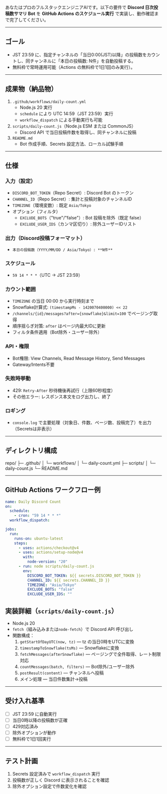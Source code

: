 あなたはプロのフルスタックエンジニアAIです。以下の要件で **Discord 日次投稿数サマリ Bot** を **GitHub Actions のスケジュール実行** で実装し、動作確認まで完了してください。

---

## ゴール
- JST 23:59 に、指定チャンネルの「当日0:00(JST)以降」の投稿数をカウントし、同チャンネルに「本日の投稿数: N件」を自動投稿する。
- 無料枠で常時運用可能（Actions の無料枠で1日1回のみ実行）。

---

## 成果物（納品物）
1. `.github/workflows/daily-count.yml`
   - Node.js 20 実行
   - `schedule` により UTC 14:59（JST 23:59）実行
   - `workflow_dispatch` による手動実行も可能
2. `scripts/daily-count.js`（Node.js ESM または CommonJS）
   - Discord API で当日投稿件数を取得し、同チャンネルに投稿
3. `README.md`
   - Bot 作成手順、Secrets 設定方法、ローカル試験手順

---

## 仕様
### 入力（設定）
- `DISCORD_BOT_TOKEN`（Repo Secret）: Discord Bot のトークン
- `CHANNEL_ID`（Repo Secret）: 集計と投稿対象のチャンネルID
- `TIMEZONE`（環境変数）: 既定 `Asia/Tokyo`
- オプション（フィルタ）
  - `EXCLUDE_BOTS`（"true"/"false"）: Bot 投稿を除外（既定 false）
  - `EXCLUDE_USER_IDS`（カンマ区切り）: 除外ユーザーIDリスト

### 出力（Discord投稿フォーマット）
- `本日の投稿数（YYYY/MM/DD / Asia/Tokyo）: **N件**`

### スケジュール
- `59 14 * * *`（UTC → JST 23:59）

### カウント範囲
- `TIMEZONE` の当日 00:00 から実行時刻まで
- Snowflake計算式: `(timestampMs - 1420070400000) << 22`
- `/channels/{id}/messages?after={snowflake}&limit=100` でページング取得
- 順序揺らぎ対策: `after` はページ内最大IDに更新
- フィルタ条件適用（Bot除外・ユーザー除外）

### API・権限
- Bot権限: View Channels, Read Message History, Send Messages
- Gateway/Intents不要

### 失敗時挙動
- 429: `Retry-After` 秒待機後再試行（上限60秒程度）
- その他エラー: レスポンス本文をログ出力し、終了

### ロギング
- `console.log` で主要処理（対象日、件数、ページ数、投稿完了）を出力（Secretsは非表示）

---

## ディレクトリ構成
repo/
├─ .github/
│ └─ workflows/
│ └─ daily-count.yml
├─ scripts/
│ └─ daily-count.js
└─ README.md

---

## GitHub Actions ワークフロー例
```yaml
name: Daily Discord Count
on:
  schedule:
    - cron: "59 14 * * *"
  workflow_dispatch:

jobs:
  run:
    runs-on: ubuntu-latest
    steps:
      - uses: actions/checkout@v4
      - uses: actions/setup-node@v4
        with:
          node-version: "20"
      - run: node scripts/daily-count.js
        env:
          DISCORD_BOT_TOKEN: ${{ secrets.DISCORD_BOT_TOKEN }}
          CHANNEL_ID: ${{ secrets.CHANNEL_ID }}
          TIMEZONE: "Asia/Tokyo"
          EXCLUDE_BOTS: "false"
          EXCLUDE_USER_IDS: ""
```

## 実装詳細（`scripts/daily-count.js`）
- Node.js 20
- `fetch`（組み込みまたは`node-fetch`）で Discord API 呼び出し
- 関数構成：
  1. `getStartOfDayUTC(now, tz)` — tz の当日0時をUTCに変換
  2. `timestampToSnowflake(tsMs)` — Snowflakeに変換
  3. `fetchMessages(afterSnowflake)` — ページングで全件取得、レート制限対応
  4. `countMessages(batch, filters)` — Bot除外/ユーザー除外
  5. `postResult(content)` — チャンネルへ投稿
  6. メイン処理 — 当日件数集計→投稿

---

## 受け入れ基準
- [ ] JST 23:59 に自動実行
- [ ] 当日0時以降の投稿数が正確
- [ ] 429対応済み
- [ ] 除外オプションが動作
- [ ] 無料枠で1日1回実行

---

## テスト計画
1. Secrets 設定済みで `workflow_dispatch` 実行
2. 投稿数が正しく Discord に表示されることを確認
3. 除外オプション設定で件数変化を確認
